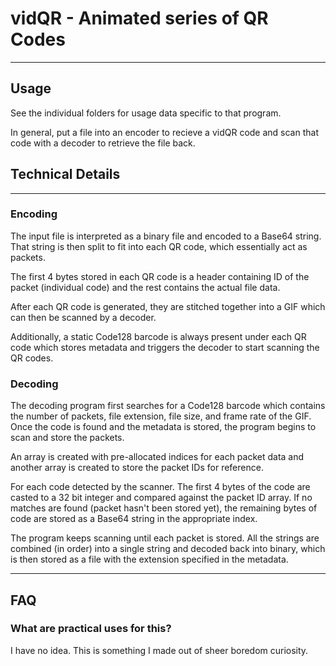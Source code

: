 # vidQR - Animated series of QR Codes

---

## Usage

See the individual folders for usage data specific to that program.

In general, put a file into an encoder to recieve a vidQR code and scan that code with a decoder to retrieve the file back.

## Technical Details
---

### Encoding

The input file is interpreted as a binary file and encoded to a Base64 string. That string is then split to fit into each QR code, which essentially act as packets.

The first 4 bytes stored in each QR code is a header containing ID of the packet (individual code) and the rest contains the actual file data.

After each QR code is generated, they are stitched together into a GIF which can then be scanned by a decoder.

Additionally, a static Code128 barcode is always present under each QR code which stores metadata and triggers the decoder to start scanning the QR codes.

### Decoding

The decoding program first searches for a Code128 barcode which contains the number of packets, file extension, file size, and frame rate of the GIF. Once the code is found and the metadata is stored, the program begins to scan and store the packets.

An array is created with pre-allocated indices for each packet data and another array is created to store the packet IDs for reference.

For each code detected by the scanner. The first 4 bytes of the code are casted to a 32 bit integer and compared against the packet ID array. If no matches are found (packet hasn't been stored yet), the remaining bytes of code are stored as a Base64 string in the appropriate index.

The program keeps scanning until each packet is stored. All the strings are combined (in order) into a single string and decoded back into binary, which is then stored as a file with the extension specified in the metadata.

---

## FAQ

### What are practical uses for this?

I have no idea. This is something I made out of sheer boredom curiosity.
